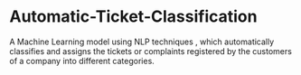 # Automatic-Ticket-Classification
A Machine Learning model using NLP techniques , which automatically classifies and assigns the tickets or complaints registered by the customers of a company into different categories. 
